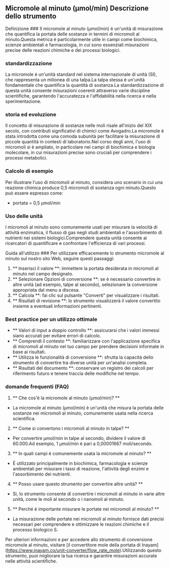 ## Micromole al minuto (µmol/min) Descrizione dello strumento

Definizione ###
Il micromole al minuto (µmol/min) è un'unità di misurazione che quantifica la portata delle sostanze in termini di micromoli al minuto.Questa metrica è particolarmente utile in campi come biochimica, scienze ambientali e farmacologia, in cui sono essenziali misurazioni precise delle reazioni chimiche e dei processi biologici.

### standardizzazione
La micromole è un'unità standard nel sistema internazionale di unità (SI), che rappresenta un milionea di una talpa.La talpa stessa è un'unità fondamentale che quantifica la quantità di sostanza.La standardizzazione di questa unità consente misurazioni coerenti attraverso varie discipline scientifiche, garantendo l'accuratezza e l'affidabilità nella ricerca e nella sperimentazione.

### storia ed evoluzione
Il concetto di misurazione di sostanze nelle moli risale all'inizio del XIX secolo, con contributi significativi di chimici come Avogadro.La micromole è stata introdotta come una comoda subunità per facilitare la misurazione di piccole quantità in contesti di laboratorio.Nel corso degli anni, l'uso di micromoli si è ampliato, in particolare nei campi di biochimica e biologia molecolare, in cui misurazioni precise sono cruciali per comprendere i processi metabolici.

### Calcolo di esempio
Per illustrare l'uso di micromoli al minuto, considera uno scenario in cui una reazione chimica produce 0,5 micromoli di sostanza ogni minuto.Questo può essere espresso come:
- portata = 0,5 µmol/min

### Uso delle unità
I micromoli al minuto sono comunemente usati per misurare la velocità di attività enzimatica, il flusso di gas negli studi ambientali e l'assorbimento di nutrienti nei sistemi biologici.Comprendere questa unità consente ai ricercatori di quantificare e confrontare l'efficienza di vari processi.

Guida all'utilizzo ###
Per utilizzare efficacemente lo strumento micromole al minuto sul nostro sito Web, seguire questi passaggi:
1. ** Inserisci il valore **: immettere la portata desiderata in micromoli al minuto nel campo designato.
2. ** Selezionare Opzioni di conversione **: se è necessario convertire in altre unità (ad esempio, talpe al secondo), selezionare la conversione appropriata dal menu a discesa.
3. ** Calcola **: fai clic sul pulsante "Converti" per visualizzare i risultati.
4. ** Risultati di revisione **: lo strumento visualizzerà il valore convertito insieme a eventuali informazioni pertinenti.

### Best practice per un utilizzo ottimale
- ** Valori di input a doppio controllo **: assicurarsi che i valori immessi siano accurati per evitare errori di calcolo.
- ** Comprendi il contesto **: familiarizzare con l'applicazione specifica di micromoli al minuto nel tuo campo per prendere decisioni informate in base ai risultati.
- ** Utilizza le funzionalità di conversione **: sfrutta la capacità dello strumento di convertire tra diverse unità per un'analisi completa.
- ** Risultati del documento **: conservare un registro dei calcoli per riferimento futuro e tenere traccia delle modifiche nel tempo.

### domande frequenti (FAQ)

1. ** Che cos'è la micromole al minuto (µmol/min)? **
- La micromole al minuto (µmol/min) è un'unità che misura la portata delle sostanze nei micromoli al minuto, comunemente usata nella ricerca scientifica.

2. ** Come si convertono i micromoli al minuto in talpe? **
- Per convertire µmol/min in talpe al secondo, dividere il valore di 60.000.Ad esempio, 1 µmol/min è pari a 0,00001667 moli/secondo.

3. ** In quali campi è comunemente usata la micromole al minuto? **
- È utilizzato principalmente in biochimica, farmacologia e scienze ambientali per misurare i tassi di reazione, l'attività degli enzimi e l'assorbimento dei nutrienti.

4. ** Posso usare questo strumento per convertire altre unità? **
- Sì, lo strumento consente di convertire i micromoli al minuto in varie altre unità, come le moli al secondo o i nanomoli al minuto.

5. ** Perché è importante misurare le portate nei micromoli al minuto? **
- La misurazione delle portate nei micromoli al minuto fornisce dati precisi necessari per comprendere e ottimizzare le reazioni chimiche e il processo biologico S.

Per ulteriori informazioni e per accedere allo strumento di conversione micromole al minuto, visitare [il convertitore mole della portata di Inayam] (https://www.inayam.co/unit-converter/flow_rate_mole).Utilizzando questo strumento, puoi migliorare la tua ricerca e garantire misurazioni accurate nelle attività scientifiche.